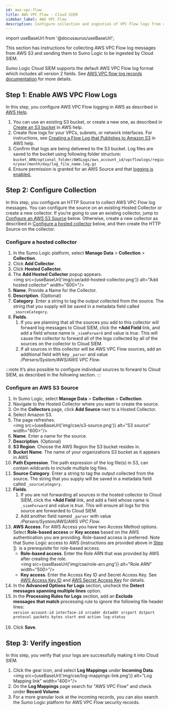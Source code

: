 ```yaml
---
id: aws-vpc-flow
title: AWS VPC Flow - Cloud SIEM
sidebar_label: AWS VPC Flow
description: Configure collection and ingestion of VPC Flow logs from an S3 bucket to be parsed by Cloud SIEM's AWS VPC Flow system parser.
---
```


import useBaseUrl from '@docusaurus/useBaseUrl';

This section has instructions for collecting AWS VPC Flow log messages from AWS S3 and sending them to Sumo Logic to be ingested by Cloud SIEM.

Sumo Logic Cloud SIEM supports the default AWS VPC Flow log format which includes all version 2 fields. See [AWS VPC flow log records documentation](https://docs.aws.amazon.com/vpc/latest/userguide/flow-logs.html#flow-logs-fields) for more details.

## Step 1: Enable AWS VPC Flow Logs

In this step, you configure AWS VPC Flow logging in AWS as described in [AWS Help](https://docs.aws.amazon.com/vpc/latest/userguide/flow-logs-s3.html).

1. You can use an existing S3 bucket, or create a new one, as described in [Create an S3 bucket](https://docs.aws.amazon.com/AmazonS3/latest/gsg/CreatingABucket.html) in AWS help.
1. Create flow logs for your VPCs, subnets, or network interfaces. For instructions, see [Creating a Flow Log that Publishes to Amazon S3](https://docs.aws.amazon.com/vpc/latest/userguide/flow-logs-s3.html#flow-logs-s3-create-flow-log) in AWS help.
1. Confirm that logs are being delivered to the S3 bucket. Log files are saved to the bucket using following folder structure: `bucket_ARN/optional_folder/AWSLogs/aws_account_id/vpcflowlogs/region/year/month/day/log_file_name.log.gz`
1. Ensure permission is granted for an AWS Source and that [logging is enabled.](http://docs.aws.amazon.com/AmazonS3/latest/dev/enable-logging-console.html)

## Step 2: Configure Collection

In this step, you configure an HTTP Source to collect AWS VPC Flow log messages. You can configure the source on an existing Hosted Collector or create a new collector. If you’re going to use an existing collector, jump to [Configure an AWS S3 Source](#configure-an-aws-s3-source) below. Otherwise, create a new collector as described in [Configure a hosted collector](#configure-a-hosted-collector) below, and then create the HTTP Source on the collector.

### Configure a hosted collector

1. In the Sumo Logic platform, select **Manage Data** > **Collection** > **Collection**.
1. Click **Add Collector**.
1. Click **Hosted Collector.**
1. The **Add Hosted Collector** popup appears.<br/><img src={useBaseUrl('img/cse/add-hosted-collector.png')} alt="Add hosted collector" width="600>"/>
1. **Name**. Provide a Name for the Collector.
1. **Description**. (Optional)
1. **Category**. Enter a string to tag the output collected from the source. The string that you supply will be saved in a metadata field called `_sourceCategory`. 
1. **Fields**. 
    1. If you are planning that all the sources you add to this collector will forward log messages to Cloud SIEM, click the **+Add Field** link, and add a field whose name is `_siemForward` and value is *true*. This will cause the collector to forward all of the logs collected by all of the sources on the collector to Cloud SIEM.
    1. If all sources in this collector will be AWS VPC Flow sources, add an additional field with key `_parser` and value */Parsers/System/AWS/AWS VPC Flow*.

:::note
It’s also possible to configure individual sources to forward to Cloud SIEM, as described in the following section.
:::

### Configure an AWS S3 Source

1. In Sumo Logic, select **Manage Data** > **Collection** > **Collection**. 
1. Navigate to the Hosted Collector where you want to create the source.
1. On the **Collectors** page, click **Add Source** next to a Hosted Collector.
1. Select Amazon S3. 
1. The page refreshes.<br/><img src={useBaseUrl('img/cse/s3-source.png')} alt="S3 source" width="600>"/>
1. **Name**. Enter a name for the source. 
1. **Description**. (Optional) 
1. **S3 Region**. Choose the AWS Region the S3 bucket resides in.
1. **Bucket Name**. The name of your organizations S3 bucket as it appears in AWS
1. **Path Expression**. The path expression of the log file(s) in S3, can contain wildcards to include multiple log files.
1. **Source Category**. Enter a string to tag the output collected from the source. The string that you supply will be saved in a metadata field called `_sourceCategory`.
1. **Fields**.
    1. If you are not forwarding all sources in the hosted collector to Cloud SIEM, click the **+Add Field** link, and add a field whose name is `_siemForward` and value is *true*. This will ensure all logs for this source are forwarded to Cloud SIEM.
    1. Add another field named `_parser` with value */Parsers/System/AWS/AWS VPC Flow*.
1. **AWS Access**. For AWS Access you have two Access Method options. Select **Role-based access** or **Key access** based on the AWS authentication you are providing. Role-based access is preferred. Note that Sumo Logic access to AWS (instructions are provided above in [Step 1](#step-1-enable-aws-vpc-flow-logs))  is a prerequisite for role-based access.
    * **Role-based access**. Enter the Role ARN that was provided by AWS after creating the role.<br/><img src={useBaseUrl('img/cse/role-arn.png')} alt="Role ARN" width="500>"/>
    * **Key access**. Enter the Access Key ID and Secret Access Key. See [AWS Access Key ID](http://docs.aws.amazon.com/STS/latest/UsingSTS/UsingTokens.html#RequestWithSTS) and [AWS Secret Access  Key](https://aws.amazon.com/iam/) for details.
1. In the **Advanced Options for Logs** section, uncheck the **Detect messages spanning multiple lines** option.
1. In the **Processing Rules for Logs** section, add an **Exclude messages** **that match** processing rule to ignore the following file header lines:  
    `version account-id interface-id srcaddr dstaddr srcport dstport protocol packets bytes start end action log-status`  
     
1. Click **Save**.

## Step 3: Verify ingestion

In this step, you verify that your logs are successfully making it into Cloud SIEM. 

1. Click the gear icon, and select **Log Mappings** under **Incoming Data**.<br/><img src={useBaseUrl('img/cse/log-mappings-link.png')} alt="Log Mapping link" width="400>"/>
1. On the **Log Mappings** page search for "AWS VPC Flow" and check under **Record Volume**. 
1. For a more granular look at the incoming records, you can also search the Sumo Logic platform for AWS VPC Flow security records.
